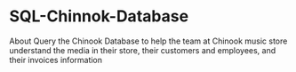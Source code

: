 # SQL-Chinnok-Database
About Query the Chinook Database to help the team at Chinook music store understand the media in their store, their customers and employees, and their invoices information
